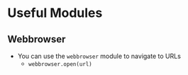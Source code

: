 # Useful Modules

## Webbrowser
- You can use the `webbrowser` module to navigate to URLs
	- `webbrowser.open(url)`
